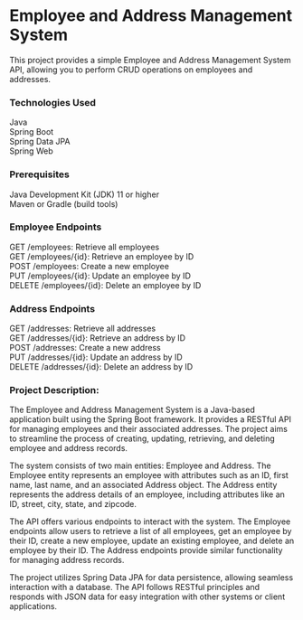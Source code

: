 # Employee and Address Management System
This project provides a simple Employee and Address Management System API, allowing you to perform CRUD operations on employees and addresses.<br>

### Technologies Used
Java<br>
Spring Boot<br>
Spring Data JPA<br>
Spring Web<br>


### Prerequisites
Java Development Kit (JDK) 11 or higher<br>
Maven or Gradle (build tools)<br>


### Employee Endpoints
GET /employees: Retrieve all employees<br>
GET /employees/{id}: Retrieve an employee by ID<br>
POST /employees: Create a new employee<br>
PUT /employees/{id}: Update an employee by ID<br>
DELETE /employees/{id}: Delete an employee by ID<br>
### Address Endpoints
GET /addresses: Retrieve all addresses<br>
GET /addresses/{id}: Retrieve an address by ID<br>
POST /addresses: Create a new address<br>
PUT /addresses/{id}: Update an address by ID<br>
DELETE /addresses/{id}: Delete an address by ID<br>

### Project Description:

The Employee and Address Management System is a Java-based application built using the Spring Boot framework. It provides a RESTful API for managing employees and their associated addresses. The project aims to streamline the process of creating, updating, retrieving, and deleting employee and address records.<br>

The system consists of two main entities: Employee and Address. The Employee entity represents an employee with attributes such as an ID, first name, last name, and an associated Address object. The Address entity represents the address details of an employee, including attributes like an ID, street, city, state, and zipcode.<br>

The API offers various endpoints to interact with the system. The Employee endpoints allow users to retrieve a list of all employees, get an employee by their ID, create a new employee, update an existing employee, and delete an employee by their ID. The Address endpoints provide similar functionality for managing address records.<br>

The project utilizes Spring Data JPA for data persistence, allowing seamless interaction with a database. The API follows RESTful principles and responds with JSON data for easy integration with other systems or client applications.<br>



